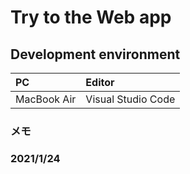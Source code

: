 # Try to the Web app

## Development environment
PC|Editor
:---|:---
MacBook Air|Visual Studio Code

### メモ
### 2021/1/24
